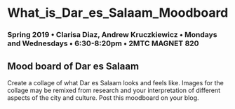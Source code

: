 # What_is_Dar_es_Salaam_Moodboard

### Spring 2019 • Clarisa Diaz, Andrew Kruczkiewicz • Mondays and Wednesdays • 6:30-8:20pm • 2MTC MAGNET 820

## Mood board of Dar es Salaam 

Create a collage of what Dar es Salaam looks and feels like.  Images for the collage may be remixed from research and your interpretation of different aspects of the city and culture. Post this moodboard on your blog.